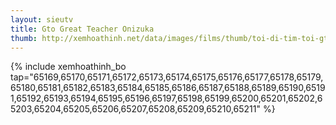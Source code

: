 ```yaml
---
layout: sieutv
title: Gto Great Teacher Onizuka
thumb: http://xemhoathinh.net/data/images/films/thumb/toi-di-tim-toi-gto-great-teacher-onizuka-1999.jpg
---
```

{% include xemhoathinh_bo tap="65169,65170,65171,65172,65173,65174,65175,65176,65177,65178,65179,65180,65181,65182,65183,65184,65185,65186,65187,65188,65189,65190,65191,65192,65193,65194,65195,65196,65197,65198,65199,65200,65201,65202,65203,65204,65205,65206,65207,65208,65209,65210,65211" %} 
